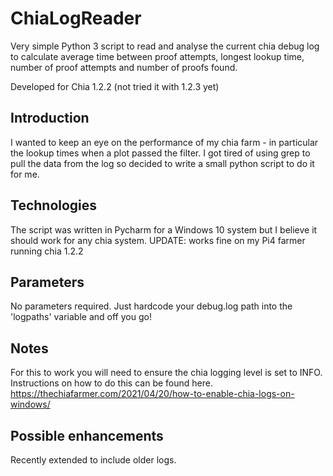 # ChiaLogReader
Very simple Python 3 script to read and analyse the current chia debug log to calculate average time between proof attempts, longest lookup time, number of proof attempts and number of proofs found.

Developed for Chia 1.2.2 (not tried it with 1.2.3 yet) 


 ## Introduction

  I wanted to keep an eye on the performance of my chia farm - in particular the lookup times when a plot passed the filter. 
  I got tired of using grep to pull the data from the log so decided to write a small python script to do it for me.
  
  
 ## Technologies
  
  The script was written in Pycharm for a Windows 10 system but I believe it should work for any chia system.
  UPDATE: works fine on my Pi4 farmer running chia 1.2.2
  
 ## Parameters
  
 
  No parameters required. Just hardcode your debug.log path into the 'logpaths' variable and off you go!
  
  ## Notes
  
  For this to work you will need to ensure the chia logging level is set to INFO. Instructions on how to do this can be found here. https://thechiafarmer.com/2021/04/20/how-to-enable-chia-logs-on-windows/  

## Possible enhancements
 
 Recently extended to include older logs. 
 
